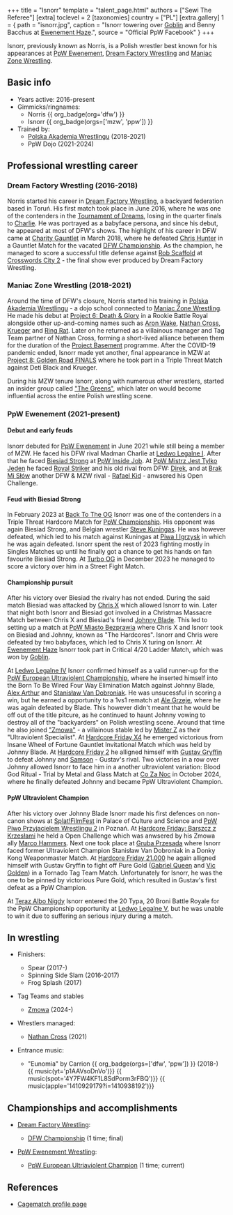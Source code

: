 +++
title = "Isnorr"
template = "talent_page.html"
authors = ["Sewi The Referee"]
[extra]
toclevel = 2
[taxonomies]
country = ["PL"]
[extra.gallery]
1 = { path = "isnorr.jpg", caption = "Isnorr towering over [Goblin](@/w/goblin.md) and Benny Bacchus at [Ewenement Haze](@/e/ppw/2024-04-20-ppw-ewenement-haze.md).", source = "Official PpW Facebook" }
+++

Isnorr, previously known as Norris, is a Polish wrestler best known for his appearances at [PpW Ewenement](@/o/ppw.md), [Dream Factory Wrestling](@/o/dfw.md) and [Maniac Zone Wrestling](@/o/mzw.md).

## Basic info

* Years active: 2016-present
* Gimmicks/ringnames:
  - Norris {{ org_badge(org='dfw') }}
  - Isnorr {{ org_badge(orgs=['mzw', 'ppw']) }}
* Trained by:
  - [Polska Akademia Wrestlingu](@/o/paw.md) (2018-2021)
  - PpW Dojo (2021-2024)

## Professional wrestling career

### Dream Factory Wrestling (2016-2018)

Norris started his career in [Dream Factory Wrestling](@/o/dfw.md), a backyard federation based in Toruń.
His first match took place in June 2016, where he was one of the contenders in the [Tournament of Dreams](@/e/dfw/2016-06-11-dfw-tournament-of-dreams-1.md), losing in the quarter finals to [Charlie](@/w/madman-charlie.md).
He was portrayed as a babyface persona, and since his debut, he appeared at most of DFW's shows.
The highlight of his career in DFW came at [Charity Gauntlet](@/e/dfw/2018-03-08-dfw-charity-gauntlet-match.md) in March 2018, where he defeated [Chris Hunter](@/w/chris-hunter.md) in a Gauntlet Match for the vacated [DFW Championship](@/c/dfw-championship.md).
As the champion, he managed to score a successful title defense against [Rob Scaffold](@/w/rob-scaffold.md) at [Crosswords City 2](@/e/dfw/2018-06-09-dfw-crosswords-city-2.md) - the final show ever produced by Dream Factory Wrestling.

### Maniac Zone Wrestling (2018-2021)

Around the time of DFW's closure, Norris started his training in [Polska Akademia Wrestlingu](@/o/paw.md) - a dojo school connected to [Maniac Zone Wrestling](@/o/mzw.md).
He made his debut at [Project 6: Death & Glory](@/e/mzw/2019-08-24-mzw-project-6-death-and-glory.md) in a Rookie Battle Royal alongside other up-and-coming names such as [Aron Wake](@/w/aron-wake.md), [Nathan Cross](@/w/gabriel-queen.md), [Krueger](@/w/olgierd.md) and [Ring Rat](@/w/sedzia-seweryn.md).
Later on he returned as a villainous manager and Tag Team partner of Nathan Cross, forming a short-lived alliance between them for the duration of the [Project Basement](@/e/project-basement.md) programme.
After the COVID-19 pandemic ended, Isnorr made yet another, final appearance in MZW at [Project 8: Golden Road FINALS](@/e/mzw/2021-08-14-mzw-project-8-golden-road-finals.md) where he took part in a Triple Threat Match against Deti Black and Krueger.

During his MZW tenure Isnorr, along with numerous other wrestlers, started an insider group called ["The Greens"](@/a/the-greens.md), which later on would become influential across the entire Polish wrestling scene.

### PpW Ewenement (2021-present)

#### Debut and early feuds

Isnorr debuted for [PpW Ewenement](@/o/ppw.md) in June 2021 while still being a member of MZW. He faced his DFW rival Madman Charlie at [Ledwo Legalne I](2021-06-12-ppw-ledwo-legalne.md). After that he faced [Biesiad Strong](@/w/biesiad.md) at [PpW Inside Job](@/e/ppw/2021-09-11-ppw-inside-job.md). At [PpW Mistrz Jest Tylko Jeden](@/e/ppw/2022-03-12-ppw-mistrz-jest-tylko-jeden.md) he faced [Royal Striker](@/w/royal-striker.md) and his old rival from DFW: [Direk](@/w/direk.md), and at [Brak Mi Słów](@/e/ppw/2022-09-10-ppw-brak-mi-slow.md) another DFW & MZW rival - [Rafael Kid](@/w/rafael-kid.md) - anwsered his Open Challenge. 

#### Feud with Biesiad Strong

In February 2023 at [Back To The OG](@/e/ppw/2023-02-04-ppw-back-to-the-og.md) Isnorr was one of the contenders in a Triple Threat Hardcore Match for [PpW Championship](@/c/ppw-championship.md). His opponent was again Biesiad Strong, and Belgian wrestler [Steve Kuningas](@/w/steve-kuningas.md). He was however defeated, which led to his match against Kuningas at [Piwa I Igrzysk](@/e/ppw/2023-03-11-ppw-piwa-i-igrzysk.md) in which he was again defeated. Isnorr spent the rest of 2023 fighting mostly in Singles Matches up until he finally got a chance to get his hands on fan favourite Biesiad Strong. At [Turbo OG](@/e/ppw/2023-12-08-ppw-turbo-og.md) in December 2023 he managed to score a victory over him in a Street Fight Match.

#### Championship pursuit

After his victory over Biesiad the rivalry has not ended. During the said match Biesiad was attacked by [Chris X](@/w/chris-x.md) which allowed Isnorr to win. Later that night both Isnorr and Biesiad got involved in a Christmas Massacre Match between Chris X and Biesiad's friend [Johnny Blade](@/w/johnny-blade.md). This led to setting up a match at [PpW Miasto Bezprawia](@/e/ppw/2024-02-10-ppw-miasto-bezprawia.md) where Chris X and Isnorr took on Biesiad and Johnny, known as "The Hardcores". Isnorr and Chris were defeated by two babyfaces, which led to Chris X turing on Isnorr. At [Ewenement Haze](@/e/ppw/2024-04-20-ppw-ewenement-haze.md) Isnorr took part in Critical 4/20 Ladder Match, which was won by [Goblin](@/w/goblin.md).

At [Ledwo Legalne IV](@/e/ppw/2024-06-08-ppw-ledwo-legalne-4.md) Isnorr confirmed himself as a valid runner-up for the [PpW European Ultraviolent Championship](@/c/ppw-european-ultraviolent-championship.md), where he inserted himself into the Born To Be Wired Four Way Elimination Match against Johnny Blade, [Alex Arthur](@/w/alex-arthur.md) and [Stanisław Van Dobroniak](@/w/stanislaw-van-dobroniak.md). He was unsucessful in scoring a win, but he earned a opportunity to a 1vs1 rematch at [Ale Grzeje](@/e/ppw/2024-07-13-ppw-ale-grzeje.md), where he was again defeated by Blade. This however didn't meant that he would be off out of the title pitcure, as he continued to haunt Johnny vowing to destroy all of the "backyarders" on Polish wrestling scene. Around that time he also joined ["Zmowa"](@/a/zmowa.md) - a villainous stable led by [Mister Z](@/w/mister-z.md) as their "Ultraviolent Specialist". At [Hardcore Friday X4](content/e/ppw/2024-08-23-ppw-hardcore-friday-x4.md) he emerged victorious from Insane Wheel of Fortune Gauntlet Invitational Match which was held by Johnny Blade. At [Hardcore Friday 2](@/e/ppw/2024-09-20-ppw-hardcore-friday-2.md) he alligned himself with [Gustav Gryffin](@/w/gustav-gryffin.md) to defeat Johnny and [Samson](@/w/samson.md) - Gustav's rival. Two victories in a row over Johnny allowed Isnorr to face him in a another ultraviolent variation: Blood God Ritual - Trial by Metal and Glass Match at [Co Za Noc](@/e/ppw/2024-10-26-ppw-co-za-noc.md) in October 2024, where he finally defeated Johnny and became PpW Ultraviolent Champion.

#### PpW Ultraviolent Champion

After his victory over Johnny Blade Isnorr made his first defences on non-canon shows at [Splat!FilmFest](@/e/ppw/2024-10-30-ppw-chcemy-krwi.md) in Palace of Culture and Science and [PpW Piwo Przyjacielem Wrestlingu 2](@/e/ppw/2024-11-15-ppw-piwo-przyjacielem-wrestlingu-2.md) in Poznań. At [Hardcore Friday: Barszcz z Krzesłami](@/e/ppw/2024-12-06-ppw-hardcore-friday-barszcz-z-krzeslami.md) he held a Open Challenge which was anwsered by his Zmowa ally [Marco Hammers](@/w/marco-hammers.md). Next one took place at [Gruba Przesada](@/e/ppw/2025-01-25-ppw-gruba-przesada.md) where Isnorr faced former Ultraviolent Champion Stanisław Van Dobroniak in a Donky Kong Weaponmaster Match. At [Hardcore Friday 21.000](@/e/ppw/2025-02-21-ppw-hardcore-friday.md) he again alligned himself with Gustav Gryffin to fight off Pure Gold ([Gabriel Queen](@/w/gabriel-queen.md) and [Vic Golden](@/w/vic-golden.md)) in a Tornado Tag Team Match. Unfortunately for Isnorr, he was the one to be pinned by victorious Pure Gold, which resulted in Gustav's first defeat as a PpW Champion.

At [Teraz Albo Nigdy](@/e/ppw/2025-02-21-ppw-hardcore-friday.md) Isnorr entered the 20 Typa, 20 Broni Battle Royale for the PpW Championship opportunity at [Ledwo Legalne V](@/e/ppw/2025-06-07-ppw-ledwo-legalne-5.md), but he was unable to win it due to suffering an serious injury during a match.

## In wrestling

* Finishers:
  - Spear (2017-)
  - Spinning Side Slam (2016-2017)
  - Frog Splash (2017)

* Tag Teams and stables
  - [Zmowa](@/a/zmowa.md) (2024-)

* Wrestlers managed:
  - [Nathan Cross](@/w/gabriel-queen.md) (2021)

* Entrance music:
  - "Eunomia" by Carrion
 {{ org_badge(orgs=['dfw', 'ppw']) }} (2018-) <br>
 {{ music(yt='p1AAVsoDnVo')}}
 {{ music(spot='4Y7FW4KF1L8SdPorm3rFBQ')}}
 {{ music(apple='1410929179?i=1410938192')}}

## Championships and accomplishments

* [Dream Factory Wrestling](@/o/dfw.md):
  - [DFW Championship](@/c/dfw-championship.md) (1 time; final)

* [PpW Ewenement Wrestling](@/o/ppw.md):
  - [PpW European Ultriaviolent Champion](@/c/ppw-european-ultraviolent-championship.md) (1 time; current)

## References

* [Cagematch profile page](https://www.cagematch.net/?id=2&nr=24690)
